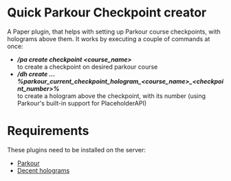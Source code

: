 # Quick Parkour Checkpoint creator

A Paper plugin, that helps with setting up Parkour course checkpoints, with holograms above them.
It works by executing a couple of commands at once:
- ***/pa create checkpoint <course_name>*** <br>to create a checkpoint on desired parkour course
- ***/dh create ... %parkour_current_checkpoint_hologram_<course_name>_<checkpoint_number>%*** <br>to create a hologram above the checkpoint, with its number (using Parkour's built-in support for PlaceholderAPI)
# Requirements
These plugins need to be installed on the server:<br>
- [Parkour](https://www.spigotmc.org/resources/parkour.23685/) <br>
- [Decent holograms](https://www.spigotmc.org/resources/decentholograms-1-8-1-21-1-papi-support-no-dependencies.96927/)




